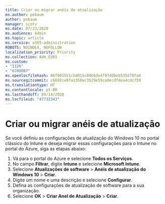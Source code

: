 ```yaml
---
title: Criar ou migrar anéis de atualização
ms.author: pebaum
author: pebaum
manager: scotv
ms.date: 07/23/2020
ms.audience: Admin
ms.topic: article
ms.service: o365-administration
ROBOTS: NOINDEX, NOFOLLOW
localization_priority: Priority
ms.collection: Adm_O365
ms.custom:
- "1126"
- "6700007"
ms.openlocfilehash: 06f905551cbd015c80b6de4f97d0beb535d70fa0
ms.sourcegitcommit: c6692ce0fa1358ec3529e59ca0ecdfdea4cdc759
ms.translationtype: HT
ms.contentlocale: pt-BR
ms.lasthandoff: 09/14/2020
ms.locfileid: "47732343"
---
```

# <a name="create-or-migrate-update-rings"></a>Criar ou migrar anéis de atualização

Se você definiu as configurações de atualização do Windows 10 no portal clássico do Intune e deseja migrar essas configurações para o Intune no portal do Azure, siga as etapas abaixo:

1.  Vá para o portal do Azure e selecione **Todos os Serviços**.
2.  No campo **Filtrar**, digite **Intune** e selecione **Microsoft Intune**.
3.  Selecione **Atualizações de software**  >  **Anéis de atualização do Windows 10**  >  **Criar**.
4.  Digite um nome e uma descrição e selecione **Configurar**.
5.  Defina as configurações de atualização de software para a sua organização.
6.  Selecione **OK** > **Criar Anel de Atualização** > **Criar**.